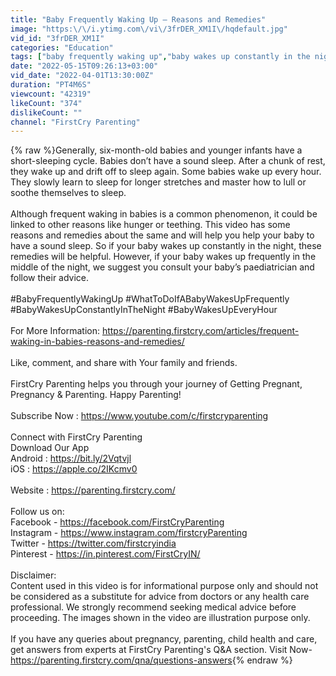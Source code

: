 ```yaml
---
title: "Baby Frequently Waking Up – Reasons and Remedies"
image: "https:\/\/i.ytimg.com\/vi\/3frDER_XM1I\/hqdefault.jpg"
vid_id: "3frDER_XM1I"
categories: "Education"
tags: ["baby frequently waking up","baby wakes up constantly in the night","baby wakes up every hour"]
date: "2022-05-15T09:26:13+03:00"
vid_date: "2022-04-01T13:30:00Z"
duration: "PT4M6S"
viewcount: "42319"
likeCount: "374"
dislikeCount: ""
channel: "FirstCry Parenting"
---
```

{% raw %}Generally, six-month-old babies and younger infants have a short-sleeping cycle. Babies don’t have a sound sleep. After a chunk of rest, they wake up and drift off to sleep again. Some babies wake up every hour. They slowly learn to sleep for longer stretches and master how to lull or soothe themselves to sleep. <br /><br />Although frequent waking in babies is a common phenomenon, it could be linked to other reasons like hunger or teething. This video has some reasons and remedies about the same and will help you help your baby to have a sound sleep. So if your baby wakes up constantly in the night, these remedies will be helpful. However, if your baby wakes up frequently in the middle of the night, we suggest you consult your baby’s paediatrician and follow their advice.<br /><br />#BabyFrequentlyWakingUp #WhatToDoIfABabyWakesUpFrequently #BabyWakesUpConstantlyInTheNight #BabyWakesUpEveryHour <br /><br />For More Information: <a rel="nofollow" target="blank" href="https://parenting.firstcry.com/articles/frequent-waking-in-babies-reasons-and-remedies/">https://parenting.firstcry.com/articles/frequent-waking-in-babies-reasons-and-remedies/</a><br /><br />Like, comment, and share with Your family and friends.<br /><br />FirstCry Parenting helps you through your journey of Getting Pregnant, Pregnancy &amp; Parenting. Happy Parenting!<br /><br />Subscribe Now : <a rel="nofollow" target="blank" href="https://www.youtube.com/c/firstcryparenting">https://www.youtube.com/c/firstcryparenting</a><br /><br />Connect with FirstCry Parenting<br />Download Our App<br />Android : <a rel="nofollow" target="blank" href="https://bit.ly/2Vqtvjl​​​​​​​​​​​​​​​">https://bit.ly/2Vqtvjl​​​​​​​​​​​​​​​</a><br />iOS : <a rel="nofollow" target="blank" href="https://apple.co/2IKcmv0​​​​​​​​​​​​​">https://apple.co/2IKcmv0​​​​​​​​​​​​​</a><br /><br />Website : <a rel="nofollow" target="blank" href="https://parenting.firstcry.com/​​​​​​​">https://parenting.firstcry.com/​​​​​​​</a><br /><br />Follow us on: <br />Facebook - <a rel="nofollow" target="blank" href="https://facebook.com/FirstCryParenting">https://facebook.com/FirstCryParenting</a><br />Instagram -  <a rel="nofollow" target="blank" href="https://www.instagram.com/firstcryParenting">https://www.instagram.com/firstcryParenting</a><br />Twitter - <a rel="nofollow" target="blank" href="https://twitter.com/firstcryindia​​​​">https://twitter.com/firstcryindia​​​​</a><br />Pinterest - <a rel="nofollow" target="blank" href="https://in.pinterest.com/FirstCryIN/​">https://in.pinterest.com/FirstCryIN/​</a><br /><br />Disclaimer:<br />Content used in this video is for informational purpose only  and should not be considered as a substitute for advice from doctors or any health care professional. We strongly recommend seeking medical advice before proceeding. The images shown in the video are illustration purpose only. <br /><br />If you have any queries about pregnancy, parenting, child health and care, get answers from experts at FirstCry Parenting's Q&amp;A section. Visit Now- <a rel="nofollow" target="blank" href="https://parenting.firstcry.com/qna/questions-answers">https://parenting.firstcry.com/qna/questions-answers</a>{% endraw %}
